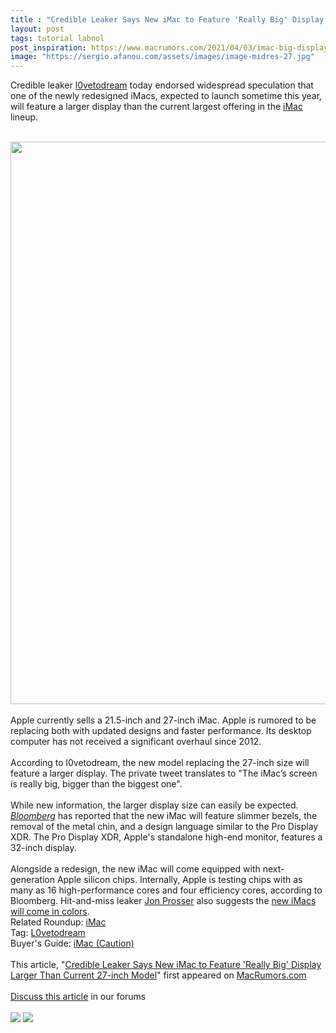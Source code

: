 ```yaml
---
title : "Credible Leaker Says New iMac to Feature 'Really Big' Display Larger Than Current 27-inch Model"
layout: post
tags: tutorial labnol
post_inspiration: https://www.macrumors.com/2021/04/03/imac-big-display-leak/
image: "https://sergio.afanou.com/assets/images/image-midres-27.jpg"
---
```


Credible leaker <a href="https://twitter.com/l0vetodream">l0vetodream</a> today endorsed widespread speculation that one of the newly redesigned iMacs, expected to launch sometime this year, will feature a larger display than the current largest offering in the <a href="https://www.macrumors.com/roundup/imac/">iMac</a> lineup.
<br/>

<br/>
<img src="https://images.macrumors.com/article-new/2020/06/imac_2020_mockup.jpg" alt="" width="1600" height="900" class="aligncenter size-full wp-image-745170" />
<br/>

<br/>
Apple currently sells a 21.5-inch and 27-inch &zwnj;iMac&zwnj;. Apple is rumored to be replacing both with updated designs and faster performance. Its desktop computer has not received a significant overhaul since 2012.
<br/>

<br/>
According to l0vetodream, the new model replacing the 27-inch size will feature a larger display.  The private tweet translates to "The &zwnj;iMac&zwnj;’s screen is really big, bigger than the biggest one".  
<br/>

<br/>
While new information, the larger display size can easily be expected. <em><a href="https://www.bloomberg.com/news/articles/2021-01-15/apple-plans-redesigned-imac-new-mac-pro-smaller-mac-pro-cheaper-monitor">Bloomberg</a></em> has reported that the new &zwnj;iMac&zwnj; will feature slimmer bezels, the removal of the metal chin, and a design language similar to the Pro Display XDR. The Pro Display XDR, Apple's standalone high-end monitor, features a 32-inch display.
<br/>

<br/>
Alongside a redesign, the new &zwnj;iMac&zwnj; will come equipped with next-generation Apple silicon chips. Internally, Apple is testing chips with as many as 16 high-performance cores and four efficiency cores, according to Bloomberg. Hit-and-miss leaker <a href="https://www.macrumors.com/guide/jon-prosser/">Jon Prosser</a> also suggests the <a href="https://www.macrumors.com/2021/02/24/prosser-imac-colors-mac-pro-to-resemble-mac-minis/">new iMacs will come in colors</a>. <div class="linkback">Related Roundup: <a href="https://www.macrumors.com/roundup/imac/">iMac</a></div><div class="linkback">Tag: <a href="https://www.macrumors.com/guide/l0vetodream/">L0vetodream</a></div><div class="linkback">Buyer's Guide: <a href="https://buyersguide.macrumors.com/#iMac">iMac (Caution)</a></div><br/>This article, &quot;<a href="https://www.macrumors.com/2021/04/03/imac-big-display-leak/">Credible Leaker Says New iMac to Feature &#039;Really Big&#039; Display Larger Than Current 27-inch Model</a>&quot; first appeared on <a href="https://www.macrumors.com">MacRumors.com</a><br/><br/><a href="https://forums.macrumors.com/threads/credible-leaker-says-new-imac-to-feature-really-big-display-larger-than-current-27-inch-model.2290527/">Discuss this article</a> in our forums<br/><br/><div class="feedflare">
<a href="http://feeds.macrumors.com/~ff/MacRumors-All?a=wILW0GN6RKM:q6e5FqP28KY:6W8y8wAjSf4"><img src="http://feeds.feedburner.com/~ff/MacRumors-All?d=6W8y8wAjSf4" border="0"></img></a> <a href="http://feeds.macrumors.com/~ff/MacRumors-All?a=wILW0GN6RKM:q6e5FqP28KY:qj6IDK7rITs"><img src="http://feeds.feedburner.com/~ff/MacRumors-All?d=qj6IDK7rITs" border="0"></img></a>
</div><img src="http://feeds.feedburner.com/~r/MacRumors-All/~4/wILW0GN6RKM" height="1" width="1" alt=""/>